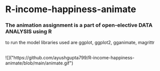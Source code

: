 # R-income-happiness-animate
### The animation assignment is a part of open-elective DATA ANALYSIS using R
<p>to run the model libraries used are ggplot, ggplot2, gganimate, magrittr</p>
<br>
![]("https://github.com/ayushgupta799/R-income-happiness-animate/blob/main/animate.gif")
